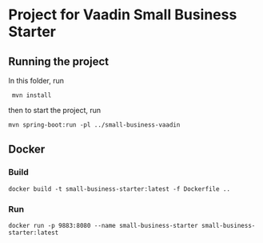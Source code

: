 # Project for Vaadin Small Business Starter

## Running the project

In this folder, run

```terminal
 mvn install
```

then to start the project, run

```terminal
mvn spring-boot:run -pl ../small-business-vaadin
```


## Docker

### Build
```terminal
docker build -t small-business-starter:latest -f Dockerfile ..
```
### Run

```terminal
docker run -p 9883:8080 --name small-business-starter small-business-starter:latest
```
